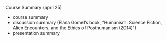 Course Summary (april 25)

- course summary
- discussion summary (Elana Gomel’s book, “Humanism: Science Fiction, Alien Encounters, and the Ethics of Posthumanism (2014)")
- presentation summary
